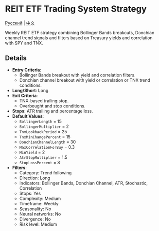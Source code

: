 # REIT ETF Trading System Strategy
[Русский](README_ru.md) | [中文](README_cn.md)

Weekly REIT ETF strategy combining Bollinger Bands breakouts, Donchian channel trend signals and filters based on Treasury yields and correlation with SPY and TNX.

## Details

- **Entry Criteria**:
  - Bollinger Bands breakout with yield and correlation filters.
  - Donchian channel breakout with yield or correlation or TNX trend conditions.
- **Long/Short**: Long.
- **Exit Criteria**:
  - TNX-based trailing stop.
  - Overbought and stop conditions.
- **Stops**: ATR trailing and percentage loss.
- **Default Values**:
  - `BollingerLength` = 15
  - `BollingerMultiplier` = 2
  - `TnxLookbackPeriod` = 25
  - `TnxMinChangePercent` = 15
  - `DonchianChannelLength` = 30
  - `MaxCorrelationForBuy` = 0.3
  - `MinYield` = 2
  - `AtrStopMultiplier` = 1.5
  - `StopLossPercent` = 8
- **Filters**:
  - Category: Trend following
  - Direction: Long
  - Indicators: Bollinger Bands, Donchian Channel, ATR, Stochastic, Correlation
  - Stops: Yes
  - Complexity: Medium
  - Timeframe: Weekly
  - Seasonality: No
  - Neural networks: No
  - Divergence: No
  - Risk level: Medium
